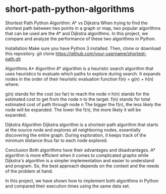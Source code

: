 # short-path-python-algorithms
Shortest Path Python Algorithm: A* vs Dijkstra
When trying to find the shortest path between two points in a graph or map, two popular algorithms that can be used are the A* and Dijkstra algorithms. In this project, we compare and analyze the performance of these two algorithms in Python.

Installation
Make sure you have Python 3 installed. Then, clone or download this repository.
git clone https://github.com/your-username/shortest-path.git

Algorithms
A* Algorithm
A* algorithm is a heuristic search algorithm that uses heuristics to evaluate which paths to explore during search. It expands nodes in the order of their heuristic evaluation function f(n) = g(n) + h(n) where:

g(n) stands for the cost (so far) to reach the node n
h(n) stands for the estimated cost to get from the node n to the target.
f(n) stands for total estimated cost of path through node n
The bigger the f(n), the less likely the node will be expanded. The lower the f(n), the more likely it will be expanded.

Dijkstra Algorithm
Dijkstra algorithm is a shortest-path algorithm that starts at the source node and explores all neighboring nodes, essentially discovering the entire graph. During exploration, it keeps track of the minimum distance thus far to each node explored.

Conclusion
Both algorithms have their advantages and disadvantages. A* algorithm is more efficient when it comes to complicated graphs while Dijkstra's algorithm is a simpler implementation and easier to understand and program. So, the best approach depends on the context and the needs of the problem at hand.

In this project, we have shown how to implement both algorithms in Python and compared their execution times using the same data set.
